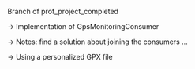 Branch of prof_project_completed

-> Implementation of GpsMonitoringConsumer

-> Notes: find a solution about joining the consumers ...

-> Using a personalized GPX file
